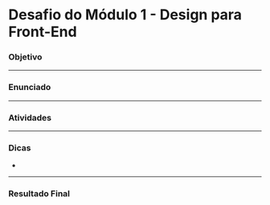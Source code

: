 # Desafio do Módulo 1 - Design para Front-End

### Objetivo



---

### Enunciado



---

### Atividades



---

### Dicas

- 

---

### Resultado Final



